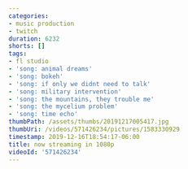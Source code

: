 ```yaml
---
categories:
- music production
- twitch
duration: 6232
shorts: []
tags:
- fl studio
- 'song: animal dreams'
- 'song: bokeh'
- 'song: if only we didnt need to talk'
- 'song: military intervention'
- 'song: the mountains, they trouble me'
- 'song: the mycelium problem'
- 'song: time echo'
thumbPath: /assets/thumbs/20191217005417.jpg
thumbUri: /videos/571426234/pictures/1583330929
timestamp: 2019-12-16T18:54:17-06:00
title: now streaming in 1080p
videoId: '571426234'
---
```

